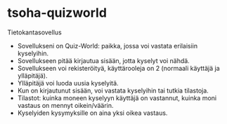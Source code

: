 # tsoha-quizworld
Tietokantasovellus

- Sovellukseni on Quiz-World: paikka, jossa voi vastata erilaisiin kyselyihin.
- Sovellukseen pitää kirjautua sisään, jotta kyselyt voi nähdä.
- Sovellukseen voi rekisteröityä, käyttärooleja on 2 (normaali käyttäjä ja ylläpitäjä).
- Ylläpitäjä voi luoda uusia kyselyitä.
- Kun on kirjautunut sisään, voi vastata kyselyihin tai tutkia tilastoja.
- Tilastot: kuinka moneen kyselyyn käyttäjä on vastannut, kuinka moni vastaus on mennyt oikein/väärin.
- Kyselyiden kysymyksille on aina yksi oikea vastaus.
